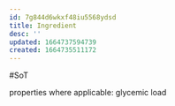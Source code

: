```yaml
---
id: 7g844d6wkxf48iu5568ydsd
title: Ingredient
desc: ''
updated: 1664737594739
created: 1664735511172
---
```

#SoT

properties where applicable:
  glycemic load
